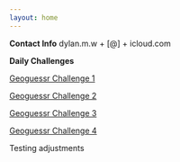 ```yaml
---
layout: home
---
```


**Contact Info**
dylan.m.w + [@] + icloud.com

**Daily Challenges**

[Geoguessr Challenge 1](https://www.geoguessr.com/challenge/5ffnQ04PwmAL1ADx)

[Geoguessr Challenge 2](https://www.geoguessr.com/challenge/GLqU6djtSxznaDi5)

[Geoguessr Challenge 3](https://www.geoguessr.com/challenge/OaVuOYU2JYpvFaKL)

[Geoguessr Challenge 4](https://www.geoguessr.com/challenge/tIQpjhiCwOQddjy1)

Testing adjustments